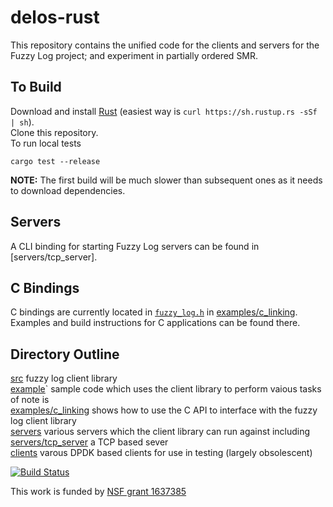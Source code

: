 # delos-rust

This repository contains the unified code for the clients and servers for the
Fuzzy Log project; and experiment in partially ordered SMR.

## To Build
Download and install [Rust](https://www.rust-lang.org) (easiest way is `curl https://sh.rustup.rs -sSf | sh`).  
Clone this repository.  
To run local tests

    cargo test --release

**NOTE:** The first build will be much slower than subsequent ones
as it needs to download dependencies.

## Servers

A CLI binding for starting Fuzzy Log servers can be found in [servers/tcp_server].

## C Bindings

C bindings are currently located in [`fuzzy_log.h`](examples/c_linking/fuzzy_log.h.h) in [examples/c_linking](examples/c_linking).  
Examples and build instructions for C applications can be found there.

## Directory Outline
[src](src) fuzzy log client library  
[example](examples)` sample code which uses the client library to perform vaious tasks of note is  
[examples/c_linking](examples/c_linking) shows how to use the C API to interface with the fuzzy log client library  
[servers](servers) various servers which the client library can run against including  
[servers/tcp_server](servers/tcp_server) a TCP based sever  
[clients](clients) varous DPDK based clients for use in testing (largely obsolescent)  

[![Build Status](https://travis-ci.com/ProjectDelos/delos-rust.svg?token=RaEyYb9eyzdWqhSpjYxi&branch=mahesh_look_at_this)](https://travis-ci.com/ProjectDelos/delos-rust)

This work is funded by [NSF grant 1637385](https://nsf.gov/awardsearch/showAward?AWD_ID=1637385)
